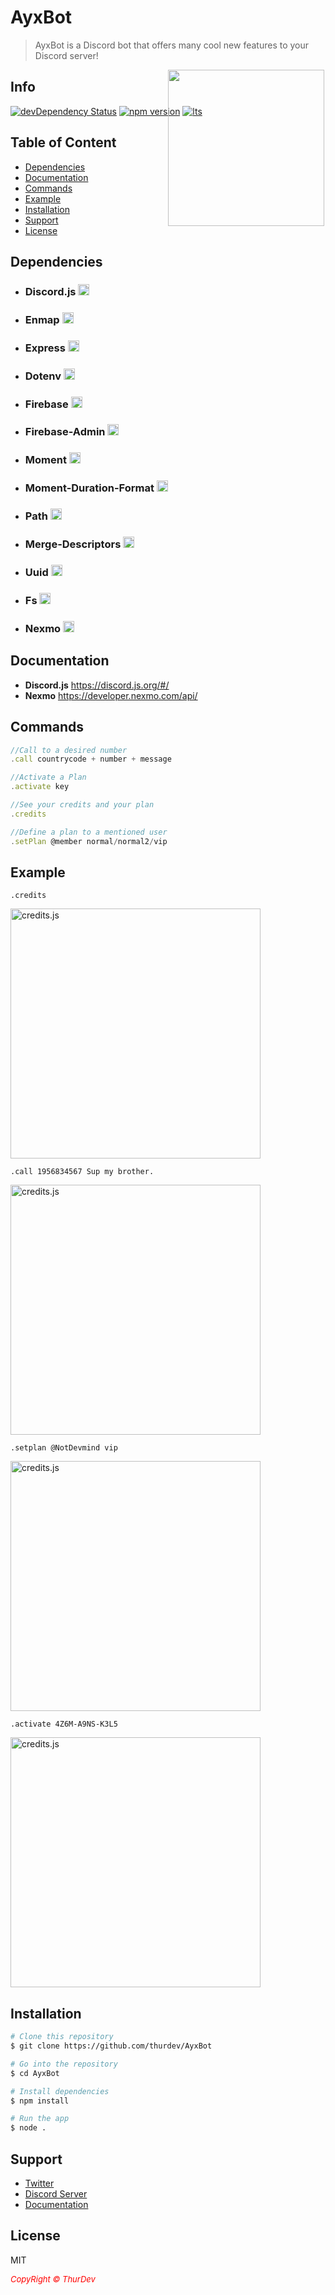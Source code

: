 # AyxBot

> AyxBot is a Discord bot that offers many cool new features to your Discord server!

<center><img src="https://i.imgur.com/ZOKp8LH.jpg" width="250px"  style="position: absolute;display: inline-block;"></center>
<center><img src="https://i.imgur.com/LZ1UxJC.png" width=250px" style="position: absolute;display: inline-block;"></center>

## Info

[![devDependency Status](https://img.shields.io/david/dev/twbs/bootstrap.svg)](https://david-dm.org/twbs/bootstrap?type=dev)
[![npm version](https://badge.fury.io/js/node.svg)](https://badge.fury.io/js/node)
[![lts](https://img.shields.io/badge/tested_with-current_node_LTS-blue.svg?style=flat)](https://img.shields.io/badge/tested_with-current_node_LTS-blue.svg?style=flat)

## Table of Content

- [Dependencies](#dependencies)
- [Documentation](#documentation)
- [Commands](#commands)
- [Example](#example)
- [Installation](#installation)
- [Support](#support)
- [License](#license)


## Dependencies

- <h3>Discord.js <a href="https://badge.fury.io/js/discord.js"><img src="https://badge.fury.io/js/discord.js.svg" alt="npm version" height="18"></a></h3>
- <h3>Enmap <a href="https://badge.fury.io/js/enmap"><img src="https://badge.fury.io/js/enmap.svg" alt="npm version" height="18"></a></h3>
- <h3>Express <a href="https://badge.fury.io/js/express"><img src="https://badge.fury.io/js/express.svg" alt="npm version" height="18"></a></h3>
- <h3>Dotenv <a href="https://badge.fury.io/js/dotenv"><img src="https://badge.fury.io/js/dotenv.svg" alt="npm version" height="18"></a></h3>
- <h3>Firebase <a href="https://badge.fury.io/js/firebase"><img src="https://badge.fury.io/js/firebase.svg" alt="npm version" height="18"></a></h3>
- <h3>Firebase-Admin <a href="https://badge.fury.io/js/firebase-admin"><img src="https://badge.fury.io/js/firebase-admin.svg" alt="npm version" height="18"></a></h3>
- <h3>Moment <a href="https://badge.fury.io/js/moment"><img src="https://badge.fury.io/js/moment.svg" alt="npm version" height="18"></a></h3>
- <h3>Moment-Duration-Format <a href="https://badge.fury.io/js/moment-duration-format"><img src="https://badge.fury.io/js/moment-duration-format.svg" alt="npm version" height="18"></a></h3>
- <h3>Path <a href="https://badge.fury.io/js/path"><img src="https://badge.fury.io/js/path.svg" alt="npm version" height="18"></a></h3>
- <h3>Merge-Descriptors <a href="https://badge.fury.io/js/merge-descriptors"><img src="https://badge.fury.io/js/merge-descriptors.svg" alt="npm version" height="18"></a></h3>
- <h3>Uuid <a href="https://badge.fury.io/js/uuid"><img src="https://badge.fury.io/js/uuid.svg" alt="npm version" height="18"></a></h3>
- <h3>Fs <a href="https://badge.fury.io/js/fs"><img src="https://badge.fury.io/js/fs.svg" alt="npm version" height="18"></a></h3>
- <h3>Nexmo <a href="https://badge.fury.io/js/nexmo"><img src="https://badge.fury.io/js/nexmo.svg" alt="npm version" height="18"></a></h3>

## Documentation

- **Discord.js** https://discord.js.org/#/
- **Nexmo** https://developer.nexmo.com/api/

## Commands

```js
//Call to a desired number 
.call countrycode + number + message 

//Activate a Plan 
.activate key

//See your credits and your plan
.credits

//Define a plan to a mentioned user
.setPlan @member normal/normal2/vip
```

## Example

```
.credits
```
  <img src="http://thursrc.tk/gnc86.png" alt="credits.js" width="400">

```
.call 1956834567 Sup my brother.
```
  <img src="http://thursrc.tk/p2da3.png" alt="credits.js" width="400">

```
.setplan @NotDevmind vip
```
  <img src="http://thursrc.tk/ltpp6.png" alt="credits.js" width="400">

```
.activate 4Z6M-A9NS-K3L5
```
  <img src="http://thursrc.tk/wj88s.png" alt="credits.js" width="400">


## Installation

```bash
# Clone this repository
$ git clone https://github.com/thurdev/AyxBot

# Go into the repository
$ cd AyxBot

# Install dependencies
$ npm install

# Run the app
$ node .
```

## Support

- [Twitter](https://twitter.com/thurdev)
- [Discord Server](https://discord.gg/vzMQvkw)
- [Documentation](#documentation)

## License

MIT


 <i style='text-align: center; color: red;font-size: 13px;'>CopyRight © ThurDev</i> 
